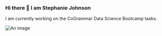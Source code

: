### Hi there 👋 I am Stephanie Johnson
I am currently working on the CoGrammar Data Science Bootcamp tasks.

<picture>
 <source media="(prefers-color-scheme: dark)" srcset="https://images.thesaurus.ie.edu/data-science-and-visualization-for-business-header_1">
 <source media="(prefers-color-scheme: light)" srcset="https://images.thesaurus.ie.edu/data-science-and-visualization-for-business-header_1">
 <img alt="An image" src="https://images.thesaurus.ie.edu/data-science-and-visualization-for-business-header_1">
</picture>


<!--
**stephjohn22/stephjohn22** is a ✨ _special_ ✨ repository because its `README.md` (this file) appears on your GitHub profile.

Here are some ideas to get you started:

- 🔭 I’m currently working on ...
- 🌱 I’m currently learning ...
- 👯 I’m looking to collaborate on ...
- 🤔 I’m looking for help with ...
- 💬 Ask me about ...
- 📫 How to reach me: ...
- 😄 Pronouns: ...
- ⚡ Fun fact: ...
-->
